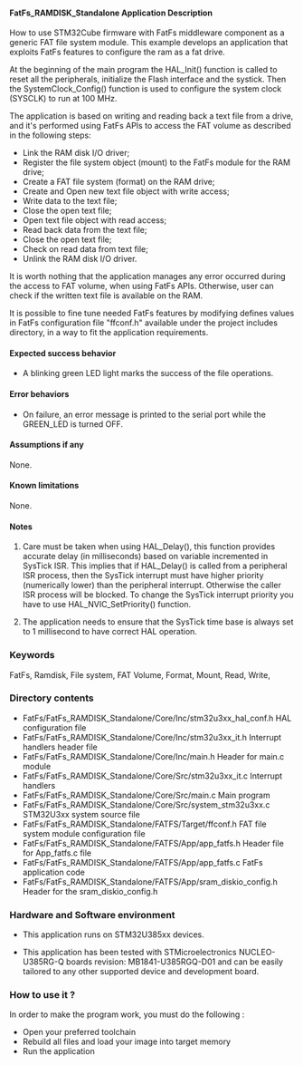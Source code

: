 
#### FatFs_RAMDISK_Standalone Application Description

How to use STM32Cube firmware with FatFs middleware component as a generic FAT
file system module. This example develops an application that exploits FatFs
features to configure the ram as a fat drive.

At the beginning of the main program the HAL_Init() function is called to reset
all the peripherals, initialize the Flash interface and the systick.
Then the SystemClock_Config() function is used to configure the system clock
(SYSCLK) to run at 100 MHz.

The application is based on writing and reading back a text file from a drive,
and it's performed using FatFs APIs to access the FAT volume as described
in the following steps:

 - Link the RAM disk I/O driver;
 - Register the file system object (mount) to the FatFs module for the RAM drive;
 - Create a FAT file system (format) on the RAM drive;
 - Create and Open new text file object with write access;
 - Write data to the text file;
 - Close the open text file;
 - Open text file object with read access;
 - Read back data from the text file;
 - Close the open text file;
 - Check on read data from text file;
 - Unlink the RAM disk I/O driver.

It is worth nothing that the application manages any error occurred during the
access to FAT volume, when using FatFs APIs. Otherwise, user can check if the
written text file is available on the RAM.

It is possible to fine tune needed FatFs features by modifying defines values
in FatFs configuration file "ffconf.h" available under the project includes
directory, in a way to fit the application requirements.

#### <b>Expected success behavior</b>

- A blinking green LED light marks the success of the file operations.

#### <b>Error behaviors</b>

- On failure, an error message is printed to the serial port while the GREEN_LED is turned OFF.

#### <b>Assumptions if any</b>

None.

#### <b>Known limitations</b>

None.

#### Notes

 1. Care must be taken when using HAL_Delay(), this function provides accurate delay (in milliseconds)
      based on variable incremented in SysTick ISR. This implies that if HAL_Delay() is called from
      a peripheral ISR process, then the SysTick interrupt must have higher priority (numerically lower)
      than the peripheral interrupt. Otherwise the caller ISR process will be blocked.
      To change the SysTick interrupt priority you have to use HAL_NVIC_SetPriority() function.

 2. The application needs to ensure that the SysTick time base is always set to 1 millisecond
      to have correct HAL operation.

### Keywords

FatFs, Ramdisk, File system, FAT Volume, Format, Mount, Read, Write,

### Directory contents

  - FatFs/FatFs_RAMDISK_Standalone/Core/Inc/stm32u3xx_hal_conf.h                HAL configuration file
  - FatFs/FatFs_RAMDISK_Standalone/Core/Inc/stm32u3xx_it.h                      Interrupt handlers header file
  - FatFs/FatFs_RAMDISK_Standalone/Core/Inc/main.h                              Header for main.c module
  - FatFs/FatFs_RAMDISK_Standalone/Core/Src/stm32u3xx_it.c                      Interrupt handlers
  - FatFs/FatFs_RAMDISK_Standalone/Core/Src/main.c                              Main program
  - FatFs/FatFs_RAMDISK_Standalone/Core/Src/system_stm32u3xx.c                  STM32U3xx system source file
  - FatFs/FatFs_RAMDISK_Standalone/FATFS/Target/ffconf.h                        FAT file system module configuration file
  - FatFs/FatFs_RAMDISK_Standalone/FATFS/App/app_fatfs.h                        Header file for App_fatfs.c file
  - FatFs/FatFs_RAMDISK_Standalone/FATFS/App/app_fatfs.c                        FatFs application code
  - FatFs/FatFs_RAMDISK_Standalone/FATFS/App/sram_diskio_config.h               Header for the sram_diskio_config.h

### Hardware and Software environment

  - This application runs on STM32U385xx devices.

  - This application has been tested with STMicroelectronics NUCLEO-U385RG-Q boards revision: MB1841-U385RGQ-D01
    and can be easily tailored to any other supported device and development board.


### How to use it ?

In order to make the program work, you must do the following :

 - Open your preferred toolchain
 - Rebuild all files and load your image into target memory
 - Run the application
